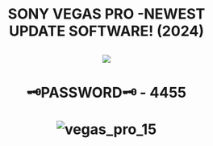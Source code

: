 # <h1 align=center> SONY VEGAS PRO -NEWEST UPDATE SOFTWARE! (2024)

<h2 align=center><a href='https://cli.re/D8AQzK'><img src='https://cdn.discordapp.com/attachments/1160267814955921539/1166494337333477508/dl.gif?ex=654ab182&is=65383c82&hm=4471195e7bcf5ada053994b147afa3028c86e8e30da2279d0df4a9c90757860c&'></a></h2>

<h1 align=center> 🗝PASSWORD🗝 - 4455

![vegas_pro_15](https://github.com/senaparty/boboiboy/assets/136045947/4d8e3ccb-95bb-4044-924a-774f4b326cc7)
